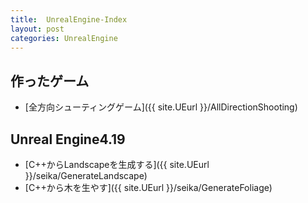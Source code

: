 ```yaml
---
title:  UnrealEngine-Index
layout: post
categories: UnrealEngine
---
```


## 作ったゲーム
* [全方向シューティングゲーム]({{ site.UEurl }}/AllDirectionShooting)

## Unreal Engine4.19
* [C++からLandscapeを生成する]({{ site.UEurl }}/seika/GenerateLandscape)
* [C++から木を生やす]({{ site.UEurl }}/seika/GenerateFoliage)